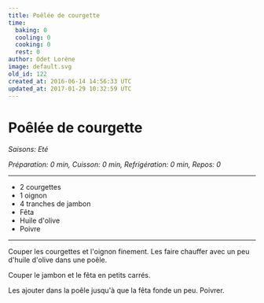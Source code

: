 ```yaml
---
title: Poêlée de courgette
time:
  baking: 0
  cooling: 0
  cooking: 0
  rest: 0
author: Odet Lorène
image: default.svg
old_id: 122
created_at: 2016-06-14 14:56:33 UTC
updated_at: 2017-01-29 10:32:59 UTC
---
```


# Poêlée de courgette



*Saisons: Eté*

*Préparation: 0 min, Cuisson: 0 min, Refrigération: 0 min, Repos: 0*

---

- 2 courgettes
- 1 oignon
- 4 tranches de jambon
- Fêta
- Huile d'olive
- Poivre

---

Couper les courgettes et l'oignon finement. Les faire chauffer avec un peu d'huile d'olive dans une poêle.

Couper le jambon et le fêta en petits carrés.

Les ajouter dans la poêle jusqu'à que la fêta fonde un peu. Poivrer.
